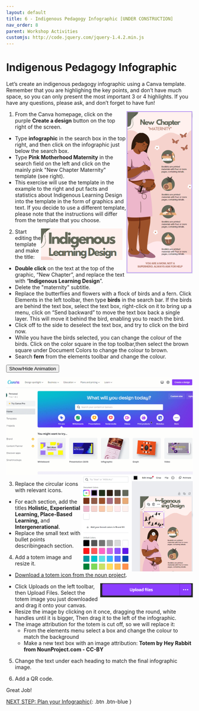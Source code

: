 ```yaml
---
layout: default
title: 6 - Indigenous Pedagogy Infographic [UNDER CONSTRUCTION]
nav_order: 8
parent: Workshop Activities
customjs: http://code.jquery.com/jquery-1.4.2.min.js
---
```

# Indigenous Pedagogy Infographic

Let’s create an indigenous pedagogy infographic using a Canva template. Remember that you are highlighing the key points, and don’t have much space, so you can only present the most important 3 or 4 highlights. If you have any questions, please ask, and don’t forget to have fun!

<img src="images/act-6/6-01-template.png" alt="Maternity Template" style="float:right;width:180px"> 

1. From the Canva homepage, click on the purple **Create a design** button on the top right of the screen. 
  - Type **infographic** in the search box in the top right, and then click on the infographic just below the search box.
  - Type **Pink Motherhood Maternity** in the search field on the left and click on the mainly pink "New Chapter Maternity" template (see right).
  - This exercise will use the template in the example to the right and put facts and statistics about Indigenous Learning Design into the template in the form of graphics and text. If you decide to use a different template, please note that the instructions will differ from the template that you choose.

  <img src="images/act-6/6-02-title.png" style="float:right;width:220px; margin-right:10px;" alt="Title">  

2. Start editing the template and make the title: 
  - **Double click** on the text at the top of the graphic, “New Chapter”, and replace the text with “**Indigenous Learning Design**”.  
  - Delete the "maternity" subtitle.
  - Replace the butterflies and flowers with a flock of birds and a fern.  Click Elements in the left toolbar, then type **birds** in the search bar.  If the birds are behind the text box, select the text box, right-click on it to bring up a menu, click on “Send backward” to move the text box back a single layer. This will move it behind the bird, enabling you to reach the bird. 
  - Click off to the side to deselect the text box, and try to click on the bird now. 
  - While you have the birds selected, you can change the colour of the birds. Click on the color square in the top toolbar,then select the brown square under Document Colors to change the colour to brown.
  - Search **fern** from the elements toolbar and change the colour.
  
  <button onclick="toggle('gif1')">Show/Hide Animation</button> 
  <div id="gif1"> 
  <img src="images/act-6/6-01.gif" alt="placeholder-gifs coming soon" style="width:700px;">
  </div>

  <img src="images/act-6/6-03-colours.png" style="float:right;width:300px;" alt="Birds and color palette">  

3. Replace the circular icons with relevant icons.  
  - For each section, add the titles **Holistic, Experiential Learning, Place-Based Learning,** and **Intergenerational**.
  - Replace the small text with bullet points describingeach section.

4. Add a totem image and resize it. 
  - [Download a totem icon from the noun project](https://thenounproject.com/icon/totem-4721829/). 

  <img src="images/act-6/6-05-upload.PNG" style="float:right;width:250px;" alt="upload button">

  - Click Uploads on the left toolbar, then Upload Files.  Select the totem image you just downloaded and drag it onto your canvas.
  - Resize the image by clicking on it once, dragging the round, white handles until it is bigger, Then drag it to the left of the infographic. 
  - The image attribution for the totem is cut off, so we will replace it:  
    - From the elements menu select a box and change the colour to match the background
    - Make a new text box with an image attribution: **Totem by Hey Rabbit from NounProject.com - CC-BY**

5. Change the text under each heading to match the final infographic image.

6. Add a QR code.

Great Job!

<script>  

    function toggle(input) {
        var x = document.getElementById(input);
        if (x.style.display === "none") {
            x.style.display = "block";
        } else {
            x.style.display = "none";
        }
    }
</script>

[NEXT STEP: Plan your Infographic](7-canva-infographic-plan.html){: .btn .btn-blue }
